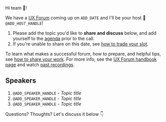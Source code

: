 <!--
Title should be: UX Forum {{DATE}}
(e.g. "UX Forum - March 2nd, 2022")
-->
Hi team :wave:!

We have a [UX Forum](https://handbook.gitlab.com/handbook/product/ux/ux-forum/) coming up on `ADD_DATE` and I'll be your host :microphone: `@ADD_HOST_HANDLE`!

1. Please add the topic you'd like to **share and discuss** below, and add yourself to the [agenda](https://docs.google.com/document/d/1bJ2lQSFtXxpzNwKcepNlWyQaoyP6fz78gfLX-UfjA7s/edit) prior to the call.
1. If you're unable to share on this date, see [how to trade your slot](https://handbook.gitlab.com/handbook/product/ux/ux-forum/#schedule).

To learn what makes a successful forum, how to prepare, and helpful tips, see [how to share your work](https://handbook.gitlab.com/handbook/product/ux/ux-forum/#sharing-your-work). For more info, see the [UX Forum handbook page](https://handbook.gitlab.com/handbook/product/ux/ux-forum/) and watch [past recordings](https://www.youtube.com/playlist?list=PL05JrBw4t0Kq89nFXtkVviaIfYQPptwJz).

## Speakers

1. `@ADD_SPEAKER_HANDLE` - _Topic title_
1. `@ADD_SPEAKER_HANDLE` - _Topic title_
1. `@ADD_SPEAKER_HANDLE` - _Topic title_

Questions? Thoughts? Let's discuss it below :point_down:
